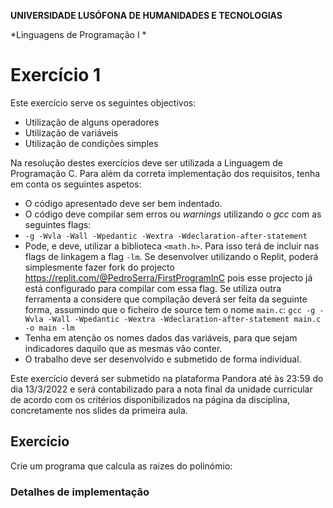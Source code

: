 **UNIVERSIDADE LUSÓFONA DE HUMANIDADES E TECNOLOGIAS**

*Linguagens de Programação I *

# Exercício 1

Este exercício serve os seguintes objectivos:
- Utilização de alguns operadores
- Utilização de variáveis
- Utilização de condições simples

Na resolução destes exercícios deve ser utilizada a Linguagem de Programação C. Para além da correta implementação dos requisitos, tenha em conta os seguintes aspetos:
- O código apresentado deve ser bem indentado. 
- O código deve compilar sem erros ou *warnings* utilizando o *gcc* com as seguintes flags:
- `-g -Wvla -Wall -Wpedantic -Wextra -Wdeclaration-after-statement`
- Pode, e deve, utilizar a biblioteca `<math.h>`. Para isso terá de incluir nas flags de linkagem a flag `-lm`. Se desenvolver utilizando o Replit, poderá simplesmente fazer fork do projecto https://replit.com/@PedroSerra/FirstProgramInC pois esse projecto já está configurado para compilar com essa flag. Se utiliza outra ferramenta a considere que compilação deverá ser feita da seguinte forma, assumindo que o ficheiro de source tem o nome `main.c`:
  `gcc -g -Wvla -Wall -Wpedantic -Wextra -Wdeclaration-after-statement main.c -o main -lm`
- Tenha em atenção os nomes dados das variáveis, para que sejam indicadores daquilo que as mesmas vão conter.
- O trabalho deve ser desenvolvido e submetido de forma individual.

Este exercício deverá ser submetido na plataforma Pandora até às 23:59 do dia 13/3/2022 e será contabilizado para a nota final da unidade curricular de acordo com os critérios disponibilizados na página da disciplina, concretamente nos slides da primeira aula.



## Exercício

Crie um programa que calcula as raizes do polinómio:



### Detalhes de implementação







